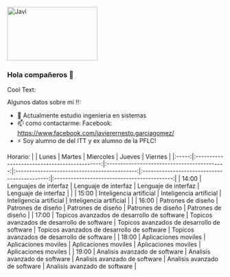 <a href="https://cooltext.com"><img src="https://images.cooltext.com/5548662.png" width="210" height="125" alt="Javi" /></a>

### Hola compañeros 👋

<a href="http://cooltext.com" target="_top"><img src="https://cooltext.com/images/ct_pixel.gif" width="80" height="15" alt="Cool Text: Logo and Graphics Generator" border="0" /></a>

Algunos datos sobre mi !!:


- 🌱 Actualmente estudio ingenieria en sistemas
- 📫 como contactarme: 
   Facebook: https://www.facebook.com/javierernesto.garciagomez/
- ⚡ Soy alumno de del ITT y ex alumno de la PFLC!

Horario:
|       |                     Lunes                    |                    Martes                   |                   Miercoles                  |                    Jueves                    |                   Viernes                   |
|:-----:|:--------------------------------------------:|:-------------------------------------------:|:--------------------------------------------:|:--------------------------------------------:|:-------------------------------------------:|
| 14:00 |             Lenguajes de interfaz            |             Lenguaje de interfaz            |             Lenguaje de interfaz             |             Lenguaje de interfaz             |                                             |
| 15:00 |            Inteligencia artificial           |           Inteligencia artificial           |            Inteligencia artificial           |            Inteligencia artificial           |                                             |
| 16:00 |              Patrones de diseño              |              Patrones de diseño             |              Patrones de diseño              |              Patrones de diseño              |              Patrones de diseño             |
| 17:00 | Topicos avanzados de  desarrollo de software | Topicos avanzados de desarrollo de software | Topicos avanzados de  desarrollo de software | Topicos avanzados de  desarrollo de software | Topicos avanzados de desarrollo de software |
| 18:00 |             Aplicaciones moviles             |             Aplicaciones moviles            |             Aplicaciones moviles             |             Aplicaciones moviles             |             Aplicaciones moviles            |
| 19:00 |        Analisis avanzado de  software        |        Analisis avanzado de  software       |         Analisis avanzado de software        |         Analisis avanzado de software        |        Analisis avanzado de software        |


